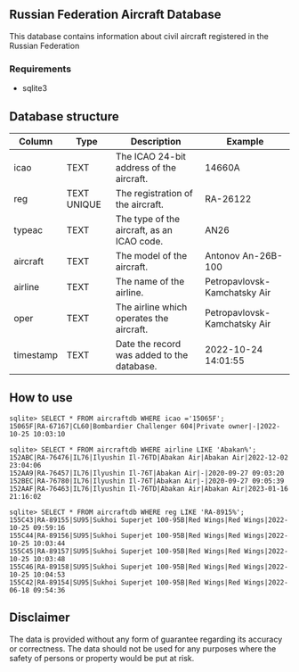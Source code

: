 ## Russian Federation Aircraft Database

This database contains information about civil aircraft registered in the Russian Federation

### Requirements
* sqlite3

## Database structure

| Column | Type | Description                                | Example  |
|--------|------|--------------------------------------------|----------|
|  icao  | TEXT | The ICAO 24-bit address of the aircraft.   | 14660A   |
|  reg   | TEXT UNIQUE| The registration of the aircraft.    | RA-26122 |
|  typeac| TEXT | The type of the aircraft, as an ICAO code. |  AN26    |
|aircraft| TEXT | The model of the aircraft.                 |Antonov An-26B-100|
|airline | TEXT | The name of the airline.                   |Petropavlovsk-Kamchatsky Air|
|oper    | TEXT | The airline which operates the aircraft.   |Petropavlovsk-Kamchatsky Air|
|timestamp| TEXT | Date the record was added to the database.|2022-10-24 14:01:55|         


## How to use

```
sqlite> SELECT * FROM aircraftdb WHERE icao ='15065F';
15065F|RA-67167|CL60|Bombardier Challenger 604|Private owner|-|2022-10-25 10:03:10
```
```
sqlite> SELECT * FROM aircraftdb WHERE airline LIKE 'Abakan%';
152ABC|RA-76476|IL76|Ilyushin Il-76TD|Abakan Air|Abakan Air|2022-12-02 23:04:06
152AA9|RA-76457|IL76|Ilyushin Il-76T|Abakan Air|-|2020-09-27 09:03:20
152BEC|RA-76780|IL76|Ilyushin Il-76T|Abakan Air|-|2020-09-27 09:05:39
152AAF|RA-76463|IL76|Ilyushin Il-76TD|Abakan Air|Abakan Air|2023-01-16 21:16:02
```
```
sqlite> SELECT * FROM aircraftdb WHERE reg LIKE 'RA-8915%';
155C43|RA-89155|SU95|Sukhoi Superjet 100-95B|Red Wings|Red Wings|2022-10-25 09:59:16
155C44|RA-89156|SU95|Sukhoi Superjet 100-95B|Red Wings|Red Wings|2022-10-25 10:03:44
155C45|RA-89157|SU95|Sukhoi Superjet 100-95B|Red Wings|Red Wings|2022-10-25 10:03:48
155C46|RA-89158|SU95|Sukhoi Superjet 100-95B|Red Wings|Red Wings|2022-10-25 10:04:53
155C42|RA-89154|SU95|Sukhoi Superjet 100-95B|Red Wings|Red Wings|2022-06-18 09:54:36
```
## Disclaimer
The data is provided without any form of guarantee regarding its accuracy or correctness. The data should not be used for any purposes where the safety of persons or property would be put at risk.